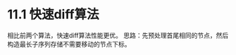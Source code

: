 <!--
 * @Author: zhanggd
 * @Date: 2022-10-25 16:11:42
 * @LastEditors: zhanggd
 * @LastEditTime: 2022-11-02 15:33:14
 * @Description: 第十一章笔记
-->
# 11.1 快速diff算法
相比前两个算法，快速diff算法性能更优。
思路：先预处理首尾相同的节点，然后构造最长子序列存储不需要移动的节点下标。
